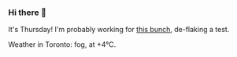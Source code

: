 ### Hi there :wave:

It's Thursday! I'm probably working for [this bunch](https://github.com/kohofinancial), de-flaking a test.

Weather in Toronto: fog, at +4°C.
